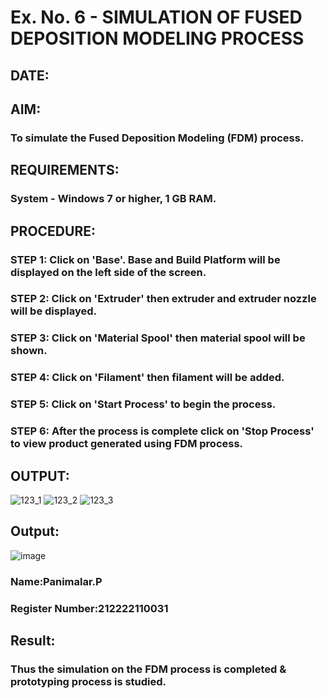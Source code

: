 # Ex. No. 6 - SIMULATION OF FUSED DEPOSITION MODELING PROCESS

## DATE: 

## AIM:

### To simulate the Fused Deposition Modeling (FDM) process.

## REQUIREMENTS:

### System - Windows 7 or higher, 1 GB RAM.

## PROCEDURE:

### STEP 1: Click on 'Base'. Base and Build Platform will be displayed on the left side of the screen.
### STEP 2: Click on 'Extruder' then extruder and extruder nozzle will be displayed.
### STEP 3: Click on 'Material Spool' then material spool will be shown.
### STEP 4: Click on 'Filament' then filament will be added.
### STEP 5: Click on 'Start Process' to begin the process.
### STEP 6: After the process is complete click on 'Stop Process' to view product generated using FDM process.

## OUTPUT:

![123_1](https://github.com/Sellakumar1987/Ex.-No---6.-SIMULATION-OF-FUSED-DEPOSITION-MODELING-PROCESS/assets/113594316/998a5e1b-4fea-4f03-a323-dd49973513a7)
![123_2](https://github.com/Sellakumar1987/Ex.-No---6.-SIMULATION-OF-FUSED-DEPOSITION-MODELING-PROCESS/assets/113594316/92d9d5de-1d13-43b2-a354-c3429e38d50b)
![123_3](https://github.com/Sellakumar1987/Ex.-No---6.-SIMULATION-OF-FUSED-DEPOSITION-MODELING-PROCESS/assets/113594316/e05c97f8-b035-4e4d-86e8-f91a73aa95a8)

## Output:

![image](https://github.com/panimalarponnurangam/Ex.-No---6.-SIMULATION-OF-FUSED-DEPOSITION-MODELING-PROCESS/assets/121490826/1d564ca6-d4f5-4c27-8b3f-0fec404a6b82)


### Name:Panimalar.P
### Register Number:212222110031

## Result:
### Thus the simulation on the FDM process is completed & prototyping process is studied.
